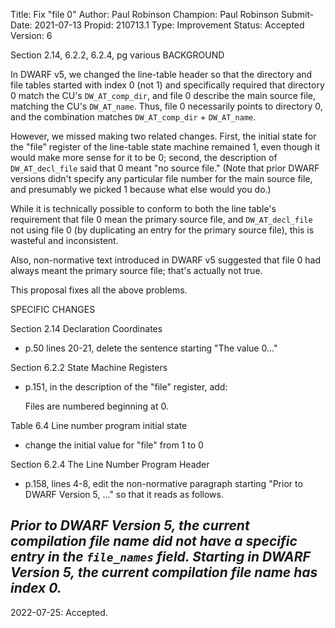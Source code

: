 Title:       Fix "file 0"
Author:      Paul Robinson
Champion:    Paul Robinson
Submit-Date: 2021-07-13
Propid:      210713.1
Type:        Improvement
Status:      Accepted
Version:     6

Section 2.14, 6.2.2, 6.2.4, pg various
BACKGROUND

In DWARF v5, we changed the line-table header so that the directory and
file tables started with index 0 (not 1) and specifically required that
directory 0 match the CU's `DW_AT_comp_dir`, and file 0 describe the main
source file, matching the CU's `DW_AT_name`.  Thus, file 0 necessarily 
points to directory 0, and the combination matches `DW_AT_comp_dir` + 
`DW_AT_name`.

However, we missed making two related changes.  First, the initial state
for the "file" register of the line-table state machine remained 1, even
though it would make more sense for it to be 0; second, the description
of `DW_AT_decl_file` said that 0 meant "no source file."  (Note that prior
DWARF versions didn't specify any particular file number for the main
source file, and presumably we picked 1 because what else would you do.)

While it is technically possible to conform to both the line table's
requirement that file 0 mean the primary source file, and `DW_AT_decl_file`
not using file 0 (by duplicating an entry for the primary source file),
this is wasteful and inconsistent.

Also, non-normative text introduced in DWARF v5 suggested that file 0
had always meant the primary source file; that's actually not true.

This proposal fixes all the above problems.

SPECIFIC CHANGES

Section 2.14 Declaration Coordinates

- p.50 lines 20-21, delete the sentence starting "The value 0..."

Section 6.2.2 State Machine Registers

- p.151, in the description of the "file" register, add:

    Files are numbered beginning at 0.

Table 6.4 Line number program initial state

- change the initial value for "file" from 1 to 0

Section 6.2.4 The Line Number Program Header

- p.158, lines 4-8, edit the non-normative paragraph starting "Prior to
  DWARF Version 5, ..." so that it reads as follows.

*Prior to DWARF Version 5, the current compilation file name did not have
a specific entry in the `file_names` field.  Starting in DWARF Version 5,
the current compilation file name has index 0.*
--
2022-07-25:  Accepted.
